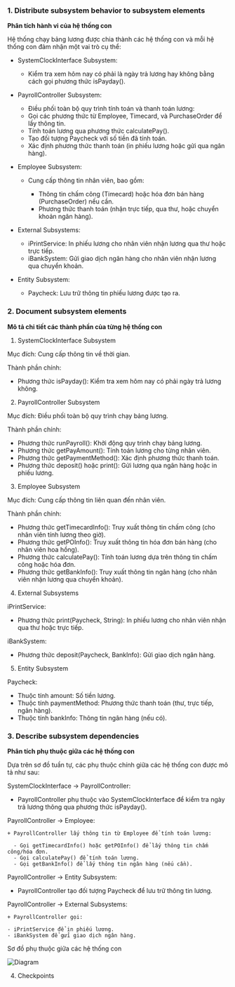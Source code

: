 ### 1. Distribute subsystem behavior to subsystem elements

**Phân tích hành vi của hệ thống con**

Hệ thống chạy bảng lương được chia thành các hệ thống con và mỗi hệ thống con đảm nhận một vai trò cụ thể:

  + SystemClockInterface Subsystem:

    - Kiểm tra xem hôm nay có phải là ngày trả lương hay không bằng cách gọi phương thức isPayday().

  + PayrollController Subsystem:

    - Điều phối toàn bộ quy trình tính toán và thanh toán lương:
    - Gọi các phương thức từ Employee, Timecard, và PurchaseOrder để lấy thông tin.
    - Tính toán lương qua phương thức calculatePay().
    - Tạo đối tượng Paycheck với số tiền đã tính toán.
    - Xác định phương thức thanh toán (in phiếu lương hoặc gửi qua ngân hàng).

  + Employee Subsystem:

    + Cung cấp thông tin nhân viên, bao gồm:

      - Thông tin chấm công (Timecard) hoặc hóa đơn bán hàng (PurchaseOrder) nếu cần.
      - Phương thức thanh toán (nhận trực tiếp, qua thư, hoặc chuyển khoản ngân hàng).

  + External Subsystems:

    - iPrintService: In phiếu lương cho nhân viên nhận lương qua thư hoặc trực tiếp.
    - iBankSystem: Gửi giao dịch ngân hàng cho nhân viên nhận lương qua chuyển khoản.

  + Entity Subsystem:

    - Paycheck: Lưu trữ thông tin phiếu lương được tạo ra.

### 2. Document subsystem elements

**Mô tả chi tiết các thành phần của từng hệ thống con**

1. SystemClockInterface Subsystem

  Mục đích: Cung cấp thông tin về thời gian.

  Thành phần chính:

  - Phương thức isPayday(): Kiểm tra xem hôm nay có phải ngày trả lương không.

2. PayrollController Subsystem

  Mục đích: Điều phối toàn bộ quy trình chạy bảng lương.

  Thành phần chính:

  - Phương thức runPayroll(): Khởi động quy trình chạy bảng lương.
  - Phương thức getPayAmount(): Tính toán lương cho từng nhân viên.
  - Phương thức getPaymentMethod(): Xác định phương thức thanh toán.
  - Phương thức deposit() hoặc print(): Gửi lương qua ngân hàng hoặc in phiếu lương.

3. Employee Subsystem

  Mục đích: Cung cấp thông tin liên quan đến nhân viên.

  Thành phần chính:

  - Phương thức getTimecardInfo(): Truy xuất thông tin chấm công (cho nhân viên tính lương theo giờ).
  - Phương thức getPOInfo(): Truy xuất thông tin hóa đơn bán hàng (cho nhân viên hoa hồng).
  - Phương thức calculatePay(): Tính toán lương dựa trên thông tin chấm công hoặc hóa đơn.
  - Phương thức getBankInfo(): Truy xuất thông tin ngân hàng (cho nhân viên nhận lương qua chuyển khoản).

4. External Subsystems

  iPrintService:

  - Phương thức print(Paycheck, String): In phiếu lương cho nhân viên nhận qua thư hoặc trực tiếp.

  iBankSystem:

  - Phương thức deposit(Paycheck, BankInfo): Gửi giao dịch ngân hàng.

5. Entity Subsystem

  Paycheck:

  - Thuộc tính amount: Số tiền lương.
  - Thuộc tính paymentMethod: Phương thức thanh toán (thư, trực tiếp, ngân hàng).
  - Thuộc tính bankInfo: Thông tin ngân hàng (nếu có).

### 3. Describe subsystem dependencies

**Phân tích phụ thuộc giữa các hệ thống con**

  Dựa trên sơ đồ tuần tự, các phụ thuộc chính giữa các hệ thống con được mô tả như sau:

  SystemClockInterface → PayrollController:

  - PayrollController phụ thuộc vào SystemClockInterface để kiểm tra ngày trả lương thông qua phương thức isPayday().
  
  PayrollController → Employee:

    + PayrollController lấy thông tin từ Employee để tính toán lương:
 
      - Gọi getTimecardInfo() hoặc getPOInfo() để lấy thông tin chấm công/hóa đơn.
      - Gọi calculatePay() để tính toán lương.
      - Gọi getBankInfo() để lấy thông tin ngân hàng (nếu cần).
 
  PayrollController → Entity Subsystem:

  - PayrollController tạo đối tượng Paycheck để lưu trữ thông tin lương.
 
  PayrollController → External Subsystems:

    + PayrollController gọi:
  
    - iPrintService để in phiếu lương.
    - iBankSystem để gửi giao dịch ngân hàng.
  
Sơ đồ phụ thuộc giữa các hệ thống con

![Diagram](https://www.planttext.com/api/plantuml/png/V5DBReCm4Drp2YkhH6eka4MLDkeYYwYHw0K6Cn0BOoDxg8gYdAoB7gbNADzWGwWtIFEUvxrv7dw_V_QMm52Pow00da6AR1LMbZ0_ICspeo8q2N1aOHdPjhvYru3LXqkmbZtaTeJk27k6AePglTcnI6k9e5hq5jo2KRBc62tbGIjglcYMzEP4LyoKgYUiDquvHQhBBxak5Jq0SbHqGhhes0DZBBGL_eN2Y7iBVuAtl92wmiMWxlZLr_yGEN8myL4bUkRjVLRb87afWV3SHEhJNq5bpeM9FqM2gdzYvHVacUSEsi1sB94Qo0t1ZMp7Ggf3IHqywdruqCJDLxqh2kJen_g6nBb9EaJpAIOBrJt1OFYfrnX6TbiqUNJxwJKOtdLiCGJdvFPmhxVRv_a21lELR7Z3Uo_0W_W2x8s_n1dd2_QeuleV_WC00F__0m00)

4. Checkpoints
